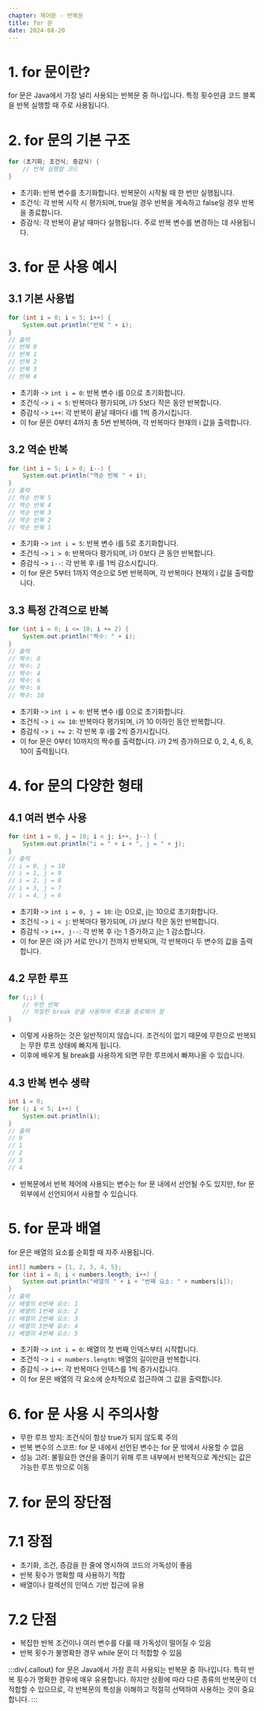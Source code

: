 ```yaml
---
chapter: 제어문 - 반복문
title: for 문
date: 2024-08-20
---
```

# 1. for 문이란?
for 문은 Java에서 가장 널리 사용되는 반복문 중 하나입니다. 특정 횟수만큼 코드 블록을 반복 실행할 때 주로 사용됩니다.

# 2. for 문의 기본 구조
```java
for (초기화; 조건식; 증감식) {
    // 반복 실행할 코드
}
```
- 초기화: 반복 변수를 초기화합니다. 반복문이 시작될 때 한 번만 실행됩니다.
- 조건식: 각 반복 시작 시 평가되며, true일 경우 반복을 계속하고 false일 경우 반복을 종료합니다.
- 증감식: 각 반복이 끝날 때마다 실행됩니다. 주로 반복 변수를 변경하는 데 사용됩니다.

# 3. for 문 사용 예시
## 3.1 기본 사용법
```java
for (int i = 0; i < 5; i++) {
    System.out.println("반복 " + i);
}
// 출력
// 반복 0
// 반복 1
// 반복 2
// 반복 3
// 반복 4
```
- 초기화 -> `int i = 0`: 반복 변수 i를 0으로 초기화합니다.
- 조건식 -> `i < 5`: 반복마다 평가되며, i가 5보다 작은 동안 반복합니다.
- 증감식 -> `i++`: 각 반복이 끝날 때마다 i를 1씩 증가시킵니다.
- 이 for 문은 0부터 4까지 총 5번 반복하며, 각 반복마다 현재의 i 값을 출력합니다.

## 3.2 역순 반복
```java
for (int i = 5; i > 0; i--) {
    System.out.println("역순 반복 " + i);
}
// 출력
// 역순 반복 5
// 역순 반복 4
// 역순 반복 3
// 역순 반복 2
// 역순 반복 1
```
- 초기화 -> `int i = 5`: 반복 변수 i를 5로 초기화합니다.
- 조건식 -> `i > 0`: 반복마다 평가되며, i가 0보다 큰 동안 반복합니다.
- 증감식 -> `i--`: 각 반복 후 i를 1씩 감소시킵니다.
- 이 for 문은 5부터 1까지 역순으로 5번 반복하며, 각 반복마다 현재의 i 값을 출력합니다.

## 3.3 특정 간격으로 반복
```java
for (int i = 0; i <= 10; i += 2) {
    System.out.println("짝수: " + i);
}
// 출력
// 짝수: 0
// 짝수: 2
// 짝수: 4
// 짝수: 6
// 짝수: 8
// 짝수: 10
```
- 초기화 -> `int i = 0`: 반복 변수 i를 0으로 초기화합니다.
- 조건식 -> `i <= 10`: 반복마다 평가되며, i가 10 이하인 동안 반복합니다.
- 증감식 -> `i += 2`: 각 반복 후 i를 2씩 증가시킵니다.
- 이 for 문은 0부터 10까지의 짝수를 출력합니다. i가 2씩 증가하므로 0, 2, 4, 6, 8, 10이 출력됩니다.

# 4. for 문의 다양한 형태
## 4.1 여러 변수 사용
```java
for (int i = 0, j = 10; i < j; i++, j--) {
    System.out.println("i = " + i + ", j = " + j);
}
// 출력
// i = 0, j = 10
// i = 1, j = 9
// i = 2, j = 8
// i = 3, j = 7
// i = 4, j = 6
```
- 초기화 -> `int i = 0, j = 10`: i는 0으로, j는 10으로 초기화합니다.
- 조건식 -> `i < j`: 반복마다 평가되며, i가 j보다 작은 동안 반복합니다.
- 증감식 -> `i++, j--`: 각 반복 후 i는 1 증가하고 j는 1 감소합니다.
- 이 for 문은 i와 j가 서로 만나기 전까지 반복되며, 각 반복마다 두 변수의 값을 출력합니다.

## 4.2 무한 루프
```java
for (;;) {
    // 무한 반복
    // 적절한 break 문을 사용하여 루프를 종료해야 함
}
```
- 이렇게 사용하는 것은 일반적이지 않습니다. 조건식이 없기 때문에 무한으로 반복되는 무한 루프 상태에 빠지게 됩니다.
- 이후에 배우게 될 break를 사용하게 되면 무한 루프에서 빠져나올 수 있습니다.

## 4.3 반복 변수 생략
```java
int i = 0;
for (; i < 5; i++) {
    System.out.println(i);
}
// 출력
// 0
// 1
// 2
// 3
// 4
```
- 반복문에서 반복 제어에 사용되는 변수는 for 문 내에서 선언될 수도 있지만, for 문 외부에서 선언되어서 사용할 수 있습니다.

# 5. for 문과 배열
for 문은 배열의 요소를 순회할 때 자주 사용됩니다.
```java
int[] numbers = {1, 2, 3, 4, 5};
for (int i = 0; i < numbers.length; i++) {
    System.out.println("배열의 " + i + "번째 요소: " + numbers[i]);
}
// 출력
// 배열의 0번째 요소: 1
// 배열의 1번째 요소: 2
// 배열의 2번째 요소: 3
// 배열의 3번째 요소: 4
// 배열의 4번째 요소: 5
```
- 초기화 -> `int i = 0`: 배열의 첫 번째 인덱스부터 시작합니다.
- 조건식 -> `i < numbers.length`: 배열의 길이만큼 반복합니다.
- 증감식 -> `i++`: 각 반복마다 인덱스를 1씩 증가시킵니다.
- 이 for 문은 배열의 각 요소에 순차적으로 접근하여 그 값을 출력합니다.

# 6. for 문 사용 시 주의사항
- 무한 루프 방지: 조건식이 항상 true가 되지 않도록 주의
- 반복 변수의 스코프: for 문 내에서 선언된 변수는 for 문 밖에서 사용할 수 없음
- 성능 고려: 불필요한 연산을 줄이기 위해 루프 내부에서 반복적으로 계산되는 값은 가능한 루프 밖으로 이동

# 7. for 문의 장단점
# 7.1 장점
- 초기화, 조건, 증감을 한 줄에 명시하여 코드의 가독성이 좋음
- 반복 횟수가 명확할 때 사용하기 적합
- 배열이나 컬렉션의 인덱스 기반 접근에 유용

# 7.2 단점
- 복잡한 반복 조건이나 여러 변수를 다룰 때 가독성이 떨어질 수 있음
- 반복 횟수가 불명확한 경우 while 문이 더 적합할 수 있음

:::div{.callout}
for 문은 Java에서 가장 흔히 사용되는 반복문 중 하나입니다. 특히 반복 횟수가 명확한 경우에 매우 유용합니다. 하지만 상황에 따라 다른 종류의 반복문이 더 적합할 수 있으므로, 각 반복문의 특성을 이해하고 적절히 선택하여 사용하는 것이 중요합니다.
:::